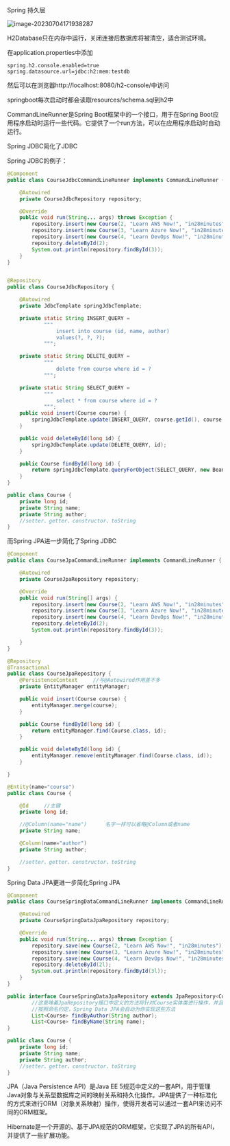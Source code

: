 Spring 持久层

![image-20230704171938287](C:\Users\AtsukoRuo\Desktop\note\Spring\assets\image-20230704171938287.png)





H2Database只在内存中运行，关闭连接后数据库将被清空，适合测试环境。



在application.properties中添加

```properties
spring.h2.console.enabled=true
spring.datasource.url=jdbc:h2:mem:testdb
```

然后可以在浏览器http://localhost:8080/h2-console/中访问

springboot每次启动时都会读取resources/schema.sql到h2中



CommandLineRunner是Spring Boot框架中的一个接口，用于在Spring Boot应用程序启动时运行一些代码。它提供了一个run方法，可以在应用程序启动时自动运行。



Spring JDBC简化了JDBC

Spring JDBC的例子：

~~~java
@Component
public class CourseJdbcCommandLineRunner implements CommandLineRunner {

    @Autowired
    private CourseJdbcRepository repository;

    @Override
    public void run(String... args) throws Exception {
        repository.insert(new Course(2, "Learn AWS Now!", "in28minutes"));
        repository.insert(new Course(3, "Learn Azure Now!", "in28minutes"));
        repository.insert(new Course(4, "Learn DevOps Now!", "in28minutes"));
        repository.deleteById(2);
        System.out.println(repository.findById(3));
    }
}


@Repository
public class CourseJdbcRepository {

    @Autowired
    private JdbcTemplate springJdbcTemplate;

    private static String INSERT_QUERY =
            """
                insert into course (id, name, author)
                values(?, ?, ?);
            """;

    private static String DELETE_QUERY =
            """
                delete from course where id = ?
            """;

    private static String SELECT_QUERY =
            """
                select * from course where id = ?
            """;
    public void insert(Course course) {
        springJdbcTemplate.update(INSERT_QUERY, course.getId(), course.getName(), course.getAuthor());
    }

    public void deleteById(long id) {
        springJdbcTemplate.update(DELETE_QUERY, id);
    }

    public Course findById(long id) {
        return springJdbcTemplate.queryForObject(SELECT_QUERY, new BeanPropertyRowMapper<>(Course.class), id);
    }
}

public class Course {
    private long id;
    private String name;
    private String author;
	//setter、getter、constructor、toString
}
~~~



而Spring JPA进一步简化了Spring JDBC

~~~java
@Component
public class CourseJpaCommandLineRunner implements CommandLineRunner {

    @Autowired
    private CourseJpaRepository repository;

    @Override
    public void run(String[] args) {
        repository.insert(new Course(2, "Learn AWS Now!", "in28minutes"));
        repository.insert(new Course(3, "Learn Azure Now!", "in28minutes"));
        repository.insert(new Course(4, "Learn DevOps Now!", "in28minutes"));
        repository.deleteById(2);
        System.out.println(repository.findById(3));

    }
}

@Repository
@Transactional
public class CourseJpaRepository {
    @PersistenceContext     //与@Autowired作用差不多
    private EntityManager entityManager;

    public void insert(Course course) {
        entityManager.merge(course);
    }

    public Course findById(long id) {
        return entityManager.find(Course.class, id);
    }

    public void deleteById(long id) {
        entityManager.remove(entityManager.find(Course.class, id));
    }

}

@Entity(name="course")
public class Course {

    @Id     //主键
    private long id;

    //@Column(name="name")      名字一样可以省略@Column或者name
    private String name;

    @Column(name="author")
    private String author;

    //setter、getter、constructor、toString
}
~~~





Spring Data JPA更进一步简化Spring JPA
~~~java
@Component
public class CourseSpringDataCommandLineRunner implements CommandLineRunner {

    @Autowired
    private CourseSpringDataJpaRepository repository;

    @Override
    public void run(String... args) throws Exception {
        repository.save(new Course(2, "Learn AWS Now!", "in28minutes"));
        repository.save(new Course(3, "Learn Azure Now!", "in28minutes"));
        repository.save(new Course(4, "Learn DevOps Now!", "in28minutes"));
        repository.deleteById(2l);
        System.out.println(repository.findById(3l));
    }
}

public interface CourseSpringDataJpaRepository extends JpaRepository<Course, Long> {
		//这意味着JpaRepository接口中定义的方法将针对Course实体类进行操作，并且使用Long类型的ID唯一标识Course实体类的每个记录。
    	//按照命名约定，Spring Data JPA会自动为你实现这些方法
    	List<Course> findByAuthor(String author);
    	List<Course> findByName(String name);
}

public class Course {
    private long id;
    private String name;
    private String author;
	//setter、getter、constructor、toString
}

~~~

JPA（Java Persistence API）是Java EE 5规范中定义的一套API，用于管理Java对象与关系型数据库之间的映射关系和持久化操作。JPA提供了一种标准化的方式来进行ORM（对象关系映射）操作，使得开发者可以通过一套API来访问不同的ORM框架。

Hibernate是一个开源的、基于JPA规范的ORM框架，它实现了JPA的所有API，并提供了一些扩展功能。
